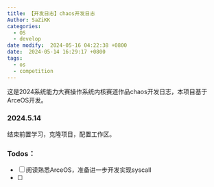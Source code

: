 ```yaml
---
title: 【开发日志】chaos开发日志
Author: SaZiKK
categories:
  - OS
  - develop
date modify:  2024-05-16 04:22:38 +0800
date:  2024-05-14 16:29:17 +0800
tags:
  - os
  - competition
---
```

这是2024系统能力大赛操作系统内核赛道作品chaos开发日志，本项目基于ArceOS开发。
### 2024.5.14
结束前置学习，克隆项目，配置工作区。
### Todos：
- [ ] 阅读熟悉ArceOS，准备进一步开发实现syscall
- [ ] 
